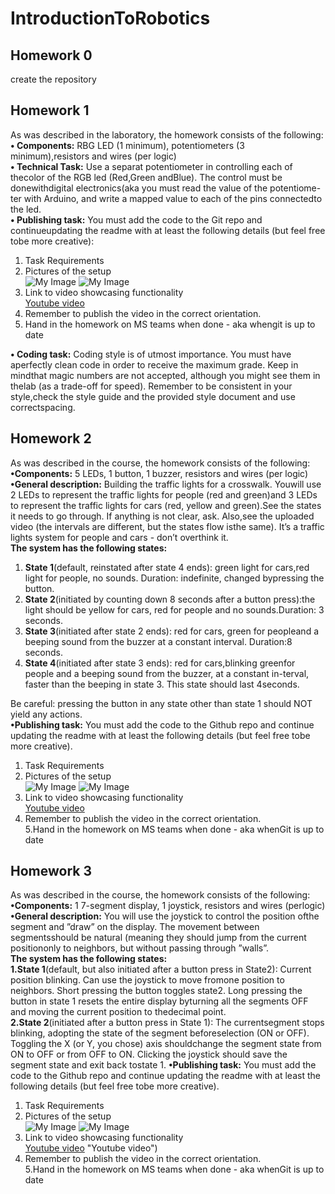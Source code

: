 # IntroductionToRobotics

## Homework 0
  create the repository
  
## Homework 1
  As was described in the laboratory, the homework consists of the following:
  **• Components:** RBG  LED  (1  minimum),  potentiometers  (3  minimum),resistors and wires (per logic)  
  **• Technical Task:** Use a separat potentiometer in controlling each of thecolor of the RGB led (Red,Green andBlue).  The control must be donewithdigital electronics(aka you must read the value of the potentiome-ter with Arduino, and write a mapped value to each of the pins connectedto the led.  
  **• Publishing task:** You must add the code to the Git repo and continueupdating the readme with at least the following details (but feel free tobe more creative):
  1.  Task Requirements
  2.  Pictures of the setup    
   ![My Image](assets/PXL_20221026_143910943.jpg) 
   ![My Image](assets/PXL_20221026_143942366.jpg)
  3.  Link to video showcasing functionality  
   [Youtube video](https://youtu.be/BsDxWu4RSrA "Youtube video")
  4.  Remember to publish the video in the correct orientation. 
  5.  Hand in the homework on MS teams when done - aka whengit is up to date  
  <!-- -->
  **• Coding task:** Coding style is of utmost importance.  You must have aperfectly clean code in order to receive the maximum grade.  Keep in mindthat magic numbers are not accepted, although you might see them in thelab (as a trade-off for speed).  Remember to be consistent in your style,check  the  style  guide  and  the  provided  style  document  and  use  correctspacing. 
  
## Homework 2
  As was described in the course, the homework consists of the following:  
  **•Components:**  5 LEDs, 1 button, 1 buzzer, resistors and wires (per logic)  
  **•General  description:** Building  the  traffic  lights  for  a  crosswalk.   Youwill use 2 LEDs to represent the traffic lights for people (red and green)and 3 LEDs to represent the traffic lights for cars (red, yellow and green).See the states it needs to go through.  If anything is not clear, ask.  Also,see the uploaded video (the intervals are different, but the states flow isthe same).  It’s a traffic lights system for people and cars - don’t overthink it.  
  **The system has the following states:**  
  1.  **State 1**(default, reinstated after state 4 ends):  green light for cars,red  light  for  people,  no  sounds.   Duration:  indefinite,  changed  bypressing the button.  
  2.  **State 2**(initiated by counting down 8 seconds after a button press):the  light  should  be  yellow  for  cars,  red  for  people  and  no  sounds.Duration:  3 seconds.  
  3.  **State 3**(initiated after state 2 ends):  red for cars, green for peopleand a beeping sound from the buzzer at a constant interval. Duration:8 seconds.  
  4.  **State 4**(initiated after state 3 ends):  red for cars,blinking greenfor people and a beeping sound from the buzzer,  at a constant in-terval,  faster than the beeping in state 3.  This state should last 4seconds.  
    <!-- -->  
    
  Be  careful:  pressing  the  button  in  any  state  other  than  state  1  should NOT yield any actions.  
  **•Publishing task:** You must add the code to the Github repo and continue updating the readme with at least the following details (but feel free tobe more creative).  
  1.  Task Requirements  
  2.  Pictures of the setup  
    ![My Image](assets/PXL_20221102_141041878.jpg) 
    ![My Image](assets/PXL_20221102_141049785.jpg)
  3.  Link to video showcasing functionality  
     [Youtube video](https://youtu.be/eCSHjbwQlj0 "Youtube video")
  4.  Remember to publish the video in the correct orientation.  
  5.Hand in the homework on MS teams when done - aka whenGit is up to date
  <!-- -->
  
 ## Homework 3  
  As was described in the course, the homework consists of the following:
  **•Components:**  1  7-segment  display,  1  joystick,  resistors  and  wires  (perlogic)  
  **•General description:** You will use the joystick to control the position ofthe segment and ”draw” on the display.  The movement between segmentsshould be natural (meaning they should jump from the current positiononly to neighbors, but without passing through ”walls”.  
  **The system has the following states:**  
  **1.State  1**(default,  but  also  initiated  after  a  button  press  in  State2):  Current  position  blinking.   Can  use  the  joystick  to  move  fromone  position  to  neighbors.   Short  pressing  the  button  toggles  state2.  Long pressing the button in state 1 resets the entire display byturning all the segments OFF and moving the current position to thedecimal point.  
  **2.State  2**(initiated  after  a  button  press  in  State  1):   The  currentsegment  stops  blinking,  adopting  the  state  of  the  segment  beforeselection (ON or OFF). Toggling the X (or Y, you chose) axis shouldchange  the  segment  state  from  ON  to  OFF  or  from  OFF  to  ON. Clicking the joystick should save the segment state and exit back tostate 1.
  **•Publishing task:** You must add the code to the Github repo and continue updating the readme with at least the following details (but feel free tobe more creative).  
  1.  Task Requirements  
  2.  Pictures of the setup  
    ![My Image](assets/h31.jpg) 
    ![My Image](assets/h32.jpg)
  3.  Link to video showcasing functionality  
     [Youtube video](https://youtu.be/Zrn_YXax0Jc) "Youtube video")
  4.  Remember to publish the video in the correct orientation.  
  5.Hand in the homework on MS teams when done - aka whenGit is up to date
  <!-- -->
